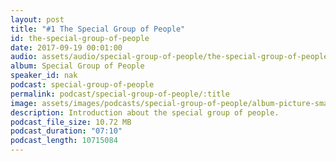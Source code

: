 ```yaml
---
layout: post
title: "#1 The Special Group of People"
id: the-special-group-of-people
date: 2017-09-19 00:01:00
audio: assets/audio/special-group-of-people/the-special-group-of-people.mp3
album: Special Group of People
speaker_id: nak
podcast: special-group-of-people
permalink: podcast/special-group-of-people/:title
image: assets/images/podcasts/special-group-of-people/album-picture-small.jpg
description: Introduction about the special group of people.
podcast_file_size: 10.72 MB
podcast_duration: "07:10"
podcast_length: 10715084
---
```

